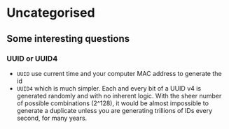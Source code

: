 # Uncategorised


## Some interesting questions

### UUID or UUID4

* `UUID` use current time and your computer MAC address to generate the id
* `UUID4` which is much simpler. Each and every bit of a UUID v4 is generated randomly and with no inherent logic. With the sheer number of possible combinations (2^128), it would be almost impossible to generate a duplicate unless you are generating trillions of IDs every second, for many years.
